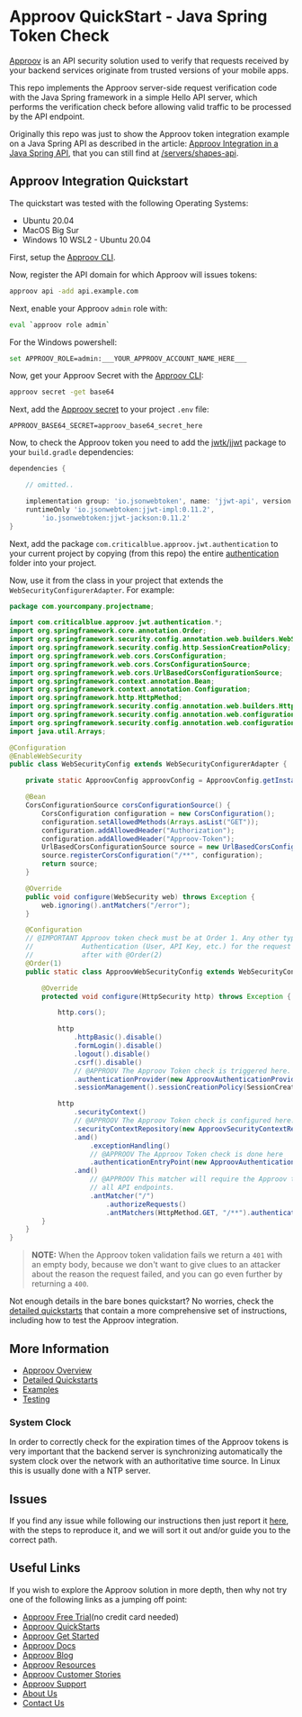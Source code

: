 # Approov QuickStart - Java Spring Token Check

[Approov](https://approov.io) is an API security solution used to verify that requests received by your backend services originate from trusted versions of your mobile apps.

This repo implements the Approov server-side request verification code with the Java Spring framework in a simple Hello API server, which performs the verification check before allowing valid traffic to be processed by the API endpoint.

Originally this repo was just to show the Approov token integration example on a Java Spring API as described in the article: [Approov Integration in a Java Spring API](https://approov.io/blog//approov-integration-in-a-python-flask-api), that you can still find at [/servers/shapes-api](/servers/shapes-api).


## Approov Integration Quickstart

The quickstart was tested with the following Operating Systems:

* Ubuntu 20.04
* MacOS Big Sur
* Windows 10 WSL2 - Ubuntu 20.04

First, setup the [Approov CLI](https://approov.io/docs/latest/approov-installation/index.html#initializing-the-approov-cli).

Now, register the API domain for which Approov will issues tokens:

```bash
approov api -add api.example.com
```

Next, enable your Approov `admin` role with:

```bash
eval `approov role admin`
````

For the Windows powershell:

```bash
set APPROOV_ROLE=admin:___YOUR_APPROOV_ACCOUNT_NAME_HERE___
````

Now, get your Approov Secret with the [Approov CLI](https://approov.io/docs/latest/approov-installation/index.html#initializing-the-approov-cli):

```bash
approov secret -get base64
```

Next, add the [Approov secret](https://approov.io/docs/latest/approov-usage-documentation/#account-secret-key-export) to your project `.env` file:

```env
APPROOV_BASE64_SECRET=approov_base64_secret_here
```

Now, to check the Approov token you need to add the [jwtk/jjwt](https://github.com/jwtk/jjwt) package to your `build.gradle` dependencies:

```gradle
dependencies {

    // omitted..

    implementation group: 'io.jsonwebtoken', name: 'jjwt-api', version: '0.11.2'
    runtimeOnly 'io.jsonwebtoken:jjwt-impl:0.11.2',
        'io.jsonwebtoken:jjwt-jackson:0.11.2'
}
```

Next, add the package `com.criticalblue.approov.jwt.authentication` to your current project by copying (from this repo) the entire [authentication](/servers/hello/src/approov-protected-server/token-check/src/main/java/com/criticalblue/approov/jwt/authentication) folder into your project.


Now, use it from the class in your project that extends the `WebSecurityConfigurerAdapter`. For example:

```java
package com.yourcompany.projectname;

import com.criticalblue.approov.jwt.authentication.*;
import org.springframework.core.annotation.Order;
import org.springframework.security.config.annotation.web.builders.WebSecurity;
import org.springframework.security.config.http.SessionCreationPolicy;
import org.springframework.web.cors.CorsConfiguration;
import org.springframework.web.cors.CorsConfigurationSource;
import org.springframework.web.cors.UrlBasedCorsConfigurationSource;
import org.springframework.context.annotation.Bean;
import org.springframework.context.annotation.Configuration;
import org.springframework.http.HttpMethod;
import org.springframework.security.config.annotation.web.builders.HttpSecurity;
import org.springframework.security.config.annotation.web.configuration.EnableWebSecurity;
import org.springframework.security.config.annotation.web.configuration.WebSecurityConfigurerAdapter;
import java.util.Arrays;

@Configuration
@EnableWebSecurity
public class WebSecurityConfig extends WebSecurityConfigurerAdapter {

    private static ApproovConfig approovConfig = ApproovConfig.getInstance();

    @Bean
    CorsConfigurationSource corsConfigurationSource() {
        CorsConfiguration configuration = new CorsConfiguration();
        configuration.setAllowedMethods(Arrays.asList("GET"));
        configuration.addAllowedHeader("Authorization");
        configuration.addAllowedHeader("Approov-Token");
        UrlBasedCorsConfigurationSource source = new UrlBasedCorsConfigurationSource();
        source.registerCorsConfiguration("/**", configuration);
        return source;
    }

    @Override
    public void configure(WebSecurity web) throws Exception {
        web.ignoring().antMatchers("/error");
    }

    @Configuration
    // @IMPORTANT Approov token check must be at Order 1. Any other type of
    //            Authentication (User, API Key, etc.) for the request should go
    //            after with @Order(2)
    @Order(1)
    public static class ApproovWebSecurityConfig extends WebSecurityConfigurerAdapter {

        @Override
        protected void configure(HttpSecurity http) throws Exception {

            http.cors();

            http
                .httpBasic().disable()
                .formLogin().disable()
                .logout().disable()
                .csrf().disable()
                // @APPROOV The Approov Token check is triggered here.
                .authenticationProvider(new ApproovAuthenticationProvider(approovConfig))
                .sessionManagement().sessionCreationPolicy(SessionCreationPolicy.STATELESS);

            http
                .securityContext()
                // @APPROOV The Approov Token check is configured here.
                .securityContextRepository(new ApproovSecurityContextRepository(approovConfig))
                .and()
                    .exceptionHandling()
                    // @APPROOV The Approov Token check is done here
                    .authenticationEntryPoint(new ApproovAuthenticationEntryPoint())
                .and()
                    // @APPROOV This matcher will require the Approov token for
                    // all API endpoints.
                    .antMatcher("/")
                        .authorizeRequests()
                        .antMatchers(HttpMethod.GET, "/**").authenticated();
        }
    }
}
```

> **NOTE:** When the Approov token validation fails we return a `401` with an empty body, because we don't want to give clues to an attacker about the reason the request failed, and you can go even further by returning a `400`.

Not enough details in the bare bones quickstart? No worries, check the [detailed quickstarts](QUICKSTARTS.md) that contain a more comprehensive set of instructions, including how to test the Approov integration.


## More Information

* [Approov Overview](OVERVIEW.md)
* [Detailed Quickstarts](QUICKSTARTS.md)
* [Examples](EXAMPLES.md)
* [Testing](TESTING.md)

### System Clock

In order to correctly check for the expiration times of the Approov tokens is very important that the backend server is synchronizing automatically the system clock over the network with an authoritative time source. In Linux this is usually done with a NTP server.


## Issues

If you find any issue while following our instructions then just report it [here](https://github.com/approov/quickstart-java-spring-token-check/issues), with the steps to reproduce it, and we will sort it out and/or guide you to the correct path.


## Useful Links

If you wish to explore the Approov solution in more depth, then why not try one of the following links as a jumping off point:

* [Approov Free Trial](https://approov.io/signup)(no credit card needed)
* [Approov QuickStarts](https://approov.io/docs/latest/approov-integration-examples/)
* [Approov Get Started](https://approov.io/product/demo)
* [Approov Docs](https://approov.io/docs)
* [Approov Blog](https://approov.io/blog/)
* [Approov Resources](https://approov.io/resource/)
* [Approov Customer Stories](https://approov.io/customer)
* [Approov Support](https://approov.io/contact)
* [About Us](https://approov.io/company)
* [Contact Us](https://approov.io/contact)
